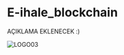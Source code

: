 # E-ihale_blockchain


AÇIKLAMA EKLENECEK :)

![LOGO03](https://user-images.githubusercontent.com/63150746/201471442-7cf78dbc-0a61-4af7-9736-2693a61f907e.png)
